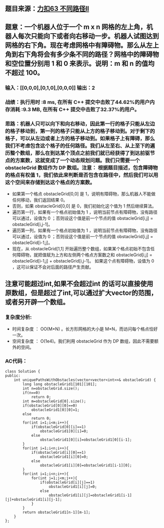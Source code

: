 ## 题目来源：[力扣63 不同路径II](https://leetcode-cn.com/problems/unique-paths-ii/)

## 题意：一个机器人位于一个 m x n 网格的左上角，机器人每次只能向下或者向右移动一步。机器人试图达到网格的右下角。现在考虑网格中有障碍物。那么从左上角到右下角将会有多少条不同的路径？网格中的障碍物和空位置分别用 1 和 0 来表示。说明：m 和 n 的值均不超过 100。

### 输入：[[0,0,0],[0,1,0],[0,0,0]] 输出：2

### 战绩：执行用时 :8 ms, 在所有 C++ 提交中击败了44.62%的用户内存消耗 :9.3 MB, 在所有 C++ 提交中击败了32.37%的用户。

### 思路：机器人只可以向下和向右移动，因此第一行的格子只能从左边的格子移动到，第一列的格子只能从上方的格子移动到。对于剩下的格子，可以从左边或者上方的格子移动到。如果格子上有障碍，那么我们不考虑包含这个格子的任何路径。我们从左至右、从上至下的遍历整个数组，那么在到达某个顶点之前我们就已经获得了到达前驱节点的方案数，这就变成了一个动态规划问题。我们只需要一个 obstacleGrid 数组作为 DP 数组。注意： 根据题目描述，包含障碍物的格点有权值 1，我们依此来判断是否包含在路径中，然后我们可以用这个空间来存储到达这个格点的方案数。
  - 如果第一个格点 obstacleGrid[0,0] 是 1，说明有障碍物，那么机器人不能做任何移动，我们返回结果 0。
  - 否则，如果 obstacleGrid[0,0] 是 0，我们初始化这个值为 1 然后继续算法。
  - 遍历第一行，如果有一个格点初始值为 1 ，说明当前节点有障碍物，没有路径可以通过，设值为 0 ；否则设这个值是前一个节点的值 obstacleGrid[i,j] = obstacleGrid[i,j-1]。
  - 遍历第一列，如果有一个格点初始值为 1 ，说明当前节点有障碍物，没有路径可以通过，设值为 0 ；否则设这个值是前一个节点的值 obstacleGrid[i,j] = obstacleGrid[i-1,j]。
  - 现在，从 obstacleGrid[1,1] 开始遍历整个数组，如果某个格点初始不包含任何障碍物，就把值赋为上方和左侧两个格点方案数之和 obstacleGrid[i,j] = obstacleGrid[i-1,j] + obstacleGrid[i,j-1]。
如果这个点有障碍物，设值为 0 ，这可以保证不会对后面的路径产生贡献。

## 注意可能超过int,如果不会超过int 的话可以直接使用原数组，但是超过了int,可以通过扩大vector的范围，或者另开辟一个数组。

### 复杂度分析:
  - 时间复杂度 ： OO(M×N) 。长方形网格的大小是 M×N，而访问每个格点恰好一次。
  - 空间复杂度 ： O(1e4)。我们利用 obstacleGrid 作为 DP 数组，因此不需要额外的空间。

### AC代码：

```
class Solution {
public:
    int uniquePathsWithObstacles(vector<vector<int>>& obstacleGrid) {
        long long obstacleGrid1[101][101];
        int n=obstacleGrid.size();
        if(n==0)
            return 0;
        int m=obstacleGrid[0].size();
        if(obstacleGrid[0][0]==0)
            obstacleGrid1[0][0]=1;
        else
            return 0;
        for(int i=1;i<m;i++){
            if(obstacleGrid[0][i]==1)
                obstacleGrid1[0][i]=0;
            else
                obstacleGrid1[0][i]=obstacleGrid1[0][i-1];
        }
        for(int i=1;i<n;i++){
            if(obstacleGrid[i][0]==1)
                obstacleGrid1[i][0]=0;
            else
                obstacleGrid1[i][0]=obstacleGrid1[i-1][0];
        }
        for(int i=1;i<n;i++){
            for(int j=1;j<m;j++){
                if(obstacleGrid[i][j]==1)
                    obstacleGrid1[i][j]=0;
                else
                    obstacleGrid1[i][j]=obstacleGrid1[i-1][j]+obstacleGrid1[i][j-1];
            }
        }
        return obstacleGrid1[n-1][m-1];
    }
};

```
